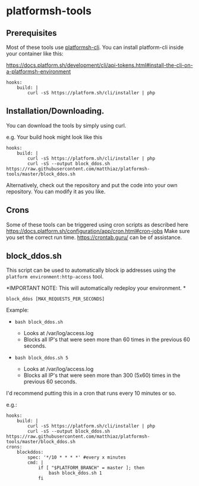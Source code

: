 # platformsh-tools
## Prerequisites

Most of these tools use [platformsh-cli](https://github.com/platformsh/platformsh-cli). You can install platform-cli inside your container like this: 

https://docs.platform.sh/development/cli/api-tokens.html#install-the-cli-on-a-platformsh-environment

```
hooks:
    build: |
        curl -sS https://platform.sh/cli/installer | php
```

## Installation/Downloading.

You can download the tools by simply using curl.

e.g. Your build hook might look like this
```
hooks:
    build: |
        curl -sS https://platform.sh/cli/installer | php
        curl -sS --output block_ddos.sh https://raw.githubusercontent.com/matthiaz/platformsh-tools/master/block_ddos.sh
```

Alternatively, check out the repository and put the code into your own repository. You can modify it as you like. 

## Crons

Some of these tools can be triggered using cron scripts as described here https://docs.platform.sh/configuration/app/cron.html#cron-jobs
Make sure you set the correct run time. https://crontab.guru/ can be of assistance. 

## block_ddos.sh
This script can be used to automatically block ip addresses using the `platform environment:http-access` tool.

*IMPORTANT NOTE: This will automatically redeploy your environment. *

`block_ddos [MAX_REQUESTS_PER_SECONDS]`

Example: 
- `bash block_ddos.sh` 
  - Looks at /var/log/access.log 
  - Blocks all IP's that were seen more than 60 times in the previous 60 seconds. 
  
- `bash block_ddos.sh 5` 
  - Looks at /var/log/access.log 
  - Blocks all IP's that were seen more than 300 (5x60) times in the previous 60 seconds. 

I'd recommend putting this in a cron that runs every 10 minutes or so. 

e.g.:
```
hooks:
    build: |
        curl -sS https://platform.sh/cli/installer | php
        curl -sS --output block_ddos.sh https://raw.githubusercontent.com/matthiaz/platformsh-tools/master/block_ddos.sh
crons:
    blockddos:
        spec: '*/10 * * * *' #every x minutes
        cmd: |
            if [ "$PLATFORM_BRANCH" = master ]; then
                bash block_ddos.sh 1
            fi

```
